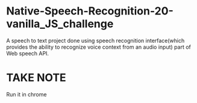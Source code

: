 # Native-Speech-Recognition-20-vanilla_JS_challenge
A speech to text project done using speech recognition interface(which provides the ability to recognize voice context from an audio input) part of  Web speech API. 

<h1> TAKE NOTE </h1>
<p> Run it in chrome </p>
